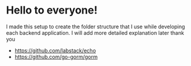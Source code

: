 # Hello to everyone!
I made this setup to create the folder structure that I use while developing each backend application.
I will add more detailed explanation later
thank you
- https://github.com/labstack/echo
- https://github.com/go-gorm/gorm
